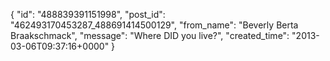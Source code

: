  {
   "id": "488839391151998",
   "post_id": "462493170453287_488691414500129",
   "from_name": "Beverly Berta Braakschmack",
   "message": "Where DID you live?",
   "created_time": "2013-03-06T09:37:16+0000"
 }
